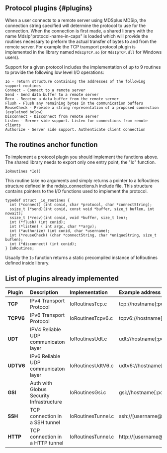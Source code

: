 Protocol plugins {#plugins}
----------------

When a user connects to a remote server using MDSplus MDSip, the connection string
specified will determine the protocol to use for the connection.
When the connection is first made, a shared library with the name
MdsIp"protocol-name-in-caps" is loaded which will provide the routines necessary
to preform the actual transfer of bytes to and from the remote server.
For example the TCP transport protocol plugin is implemented in the library named
`MdsIpTCP.so` (or `MdsIpTCP.dll` for Windows users).


Support for a given protocol includes the implementation of up to 9 routines to
provide the following low level I/O operations:

    Io - return structure containing the addresses of the following support routines
    Connect - Connect to a remote server
    Send - Send data buffer to a remote server
    Recv - Receive a data buffer from the remote server
    Flush - Flush any remaining bytes in the communication buffers
    ReuseCheck - Provide a string representation of a proposed connection (explained below)
    Disconnect - Disconnect from remote server
    Listen - Server side support. Listen for connections from remote clients
    Authorize - Server side support. Authenticate client connection




The routines anchor function
----------------------------

To implement a protocol plugin you should implement the functions above.
The shared library needs to export only one entry point, the "Io" function.

    IoRoutines *Io()

This routine take no arguments and simply returns a pointer to a IoRoutines structure
defined in the mdsip_connections.h include file. This structure contains pointers to
the I/O functions used to implement the protocol.

    typedef struct _io_routines {
      int (*connect) (int conid, char *protocol, char *connectString);
      ssize_t (*send)(int conid, const void *buffer, size_t buflen, int nowait);
      ssize_t (*recv)(int conid, void *buffer, size_t len);
      int (*flush) (int conid);
      int (*listen) ( int argc, char **argv);
      int (*authorize) (int conid, char *username);
      int (*reuseCheck) (char *connectString, char *uniqueString, size_t buflen);
      int (*disconnect) (int conid);
    } IoRoutines;

Usually the `Io` function returns a static precompiled instance of IoRoutines defined
inside library.








List of plugins already implemented
-----------------------------------

 | Plugin    | Description                               |  Implementation    | Example address            |
 |:----------|:------------------------------------------|:-------------------|:---------------------------|
 | **TCP**   | IPv4 Transport Protocol                   | IoRoutinesTcp.c    | tcp://hostname[:port]      |
 | **TCPV6** | IPv6 Transport Protocol                   | IoRoutinesTcpv6.c  | tcpv6://hostname[:port]    |
 | **UDT**   | IPV4 Reliable UDP communicaton layer      | IoRoutinesUdt.c    | udt://hostname[:port]      |
 | **UDTV6** | IPv6 Reliable UDP communicaton layer      | IoRoutinesUdtV6.c  | udtv6://hostname[:port]    |
 | **GSI**   | Auth with Globus Security Infrastructure  | IoRoutinesGsi.c    | gsi://hostname[:port]      |
 | **SSH**   | TCP connection in a SSH tunnel            | IoRoutinesTunnel.c | ssh://[username@]hostname  |
 | **HTTP**  | TCP connection in a HTTP tunnel           | IoRoutinesTunnel.c | http://[username@]hostname |


